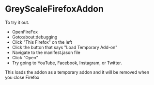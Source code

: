 # GreyScaleFirefoxAddon

To try it out.
* OpenFireFox
* Goto:about:debugging
* Click "This Firefox" on the left
* Click the button that says "Load Temporary Add-on"
* Navigate to the manifest.jason file
* Click "Open"
* Try going to YouTube, Facebook, Instagram, or Twitter.

This loads the addon as a temporary addon and it will be removed when you close Firefox
